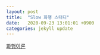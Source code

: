 ```yaml
---
layout: post
title:  "Slow 화행 스터디"
date:   2020-09-23 13:01:01 +0900
categories: jekyll update
---
```


[화행이론](./speech_act.pdf) 
